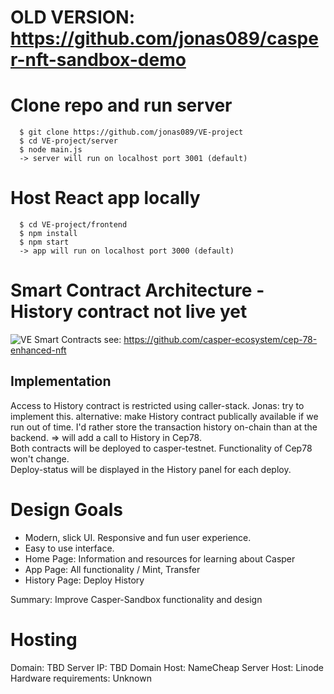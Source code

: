 # OLD VERSION: https://github.com/jonas089/casper-nft-sandbox-demo

# Clone repo and run server

```
  $ git clone https://github.com/jonas089/VE-project
  $ cd VE-project/server
  $ node main.js
  -> server will run on localhost port 3001 (default)
```
# Host React app locally
```
  $ cd VE-project/frontend
  $ npm install
  $ npm start
  -> app will run on localhost port 3000 (default)
```

# Smart Contract Architecture - History contract not live yet
![VE Smart Contracts](https://user-images.githubusercontent.com/49498646/198291637-2d2b7df1-b508-491e-ada0-870d583ac9f5.png)
see: https://github.com/casper-ecosystem/cep-78-enhanced-nft

## Implementation
Access to History contract is restricted using caller-stack. Jonas: try to implement this. alternative: make History contract publically available if we run out of time.
I'd rather store the transaction history on-chain than at the backend. => will add a call to History in Cep78. \
Both contracts will be deployed to casper-testnet. Functionality of Cep78 won't change. \
Deploy-status will be displayed in the History panel for each deploy.

# Design Goals
- Modern, slick UI. Responsive and fun user experience.
- Easy to use interface.
- Home Page: Information and resources for learning about Casper
- App Page: All functionality / Mint, Transfer
- History Page: Deploy History

Summary: Improve Casper-Sandbox functionality and design

# Hosting
Domain: TBD
Server IP: TBD
Domain Host: NameCheap
Server Host: Linode
Hardware requirements: Unknown

